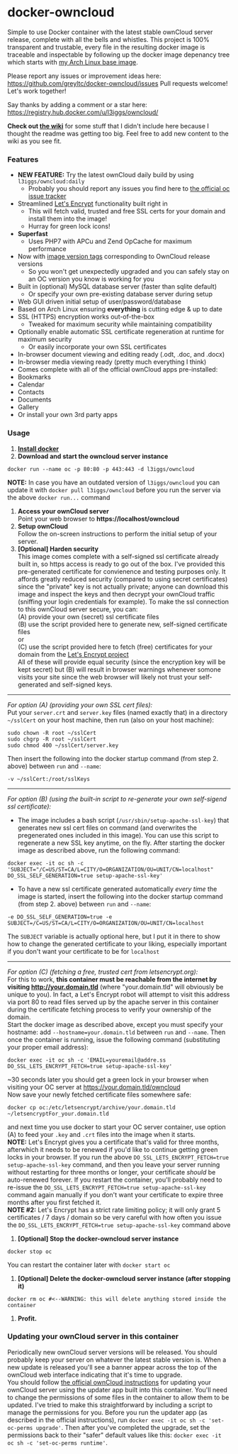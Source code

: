 docker-owncloud
===============
Simple to use Docker container with the latest stable ownCloud server release, complete with all the bells and whistles. This project is 100% transparent and trustable, every file in the resulting docker image is traceable and inspectable by following up the docker image depenancy tree which starts with [my Arch Linux base image](https://github.com/greyltc/docker-archlinux).

Please report any issues or improvement ideas here:  
https://github.com/greyltc/docker-owncloud/issues
Pull requests welcome! Let's work together!

Say thanks by adding a comment or a star here:  
https://registry.hub.docker.com/u/l3iggs/owncloud/

__Check out [the wiki](https://github.com/greyltc/docker-owncloud/wiki)__ for some stuff that I didn't include here because I thought the readme was getting too big. Feel free to add new content to the wiki as you see fit.

### Features
- __NEW FEATURE:__ Try the latest ownCloud daily build by using `l3iggs/owncloud:daily`
  - Probably you should report any issues you find here to [the official oc issue tracker](https://doc.owncloud.org/server/9.1/developer_manual//bugtracker/)
- Streamlined [Let's Encrypt](https://letsencrypt.org/) functionality built right in
  - This will fetch valid, trusted and free SSL certs for your domain and install them into the image!
  - Hurray for green lock icons!
- __Superfast__
  - Uses PHP7 with APCu and Zend OpCache for maximum performance
- Now with [image version tags](https://hub.docker.com/r/l3iggs/owncloud/tags/) corresponding to OwnCloud release versions
  - So you won't get unexpectedly upgraded and you can safely stay on an OC version you know is working for you
- Built in (optional) MySQL database server (faster than sqlite default)
  - Or specify your own pre-existing database server during setup
- Web GUI driven initial setup of user/password/database
- Based on Arch Linux ensuring __everything__ is cutting edge & up to date
- SSL (HTTPS) encryption works out-of-the-box
  - Tweaked for maximum security while maintaining compatibility
- Optionally enable automatic SSL certificate regeneration at runtime for maximum security
  - Or easily incorporate your own SSL certificates
- In-browser document viewing and editing ready (.odt, .doc, and .docx)
- In-browser media viewing ready (pretty much everything I think)
- Comes complete with all of the official ownCloud apps pre-installed:
 - Bookmarks
 - Calendar
 - Contacts
 - Documents
 - Gallery
- Or install your own 3rd party apps

### Usage

1. [**Install docker**](https://docs.docker.com/installation/)
1. **Download and start the owncloud server instance**  

  ```
docker run --name oc -p 80:80 -p 443:443 -d l3iggs/owncloud
```
  __NOTE:__ In case you have an outdated version of `l3iggs/owncloud` you can update it with `docker pull l3iggs/owncloud` before you run the server via the above `docker run...` command
1. **Access your ownCloud server**  
Point your web browser to __https://localhost/owncloud__
1. **Setup ownCloud**  
Follow the on-screen instructions to perform the initial setup of your server.
1. **[Optional] Harden security**  
This image comes complete with a self-signed ssl certificate already built in, so https access is ready to go out of the box. I've provided this pre-generated certificate for convienence and testing purposes only. It affords greatly reduced security (compared to using secret certificates) since the "private" key is not actually private; anyone can download this image and inspect the keys and then decrypt your ownCloud traffic (sniffing your login credentials for example). To make the ssl connection to this ownCloud server secure, you can:  
(A) provide your own (secret) ssl certificate files  
(B) use the script provided here to generate new, self-signed certificate files  
or  
(C) use the script provided here to fetch (free) certificates for your domain from the [Let's Encrypt project](https://letsencrypt.org/)  
All of these will provide equal security (since the encryption key will be kept secret) but (B) will result in browser warnings whenever somone visits your site since the web browser will likely not trust your self-generated and self-signed keys.

  ---
_For option (A) (providing your own SSL cert files):_  
  Put your `server.crt` and `server.key` files (named exactly that) in a directory `~/sslCert` on your host machine, then run (also on your host machine):   

  ```
sudo chown -R root ~/sslCert
sudo chgrp -R root ~/sslCert  
sudo chmod 400 ~/sslCert/server.key
```  
 Then insert the following into the docker startup command (from step 2. above) between `run` and `--name`:  

  ```
-v ~/sslCert:/root/sslKeys
```  

  ---
_For option (B) (using the built-in script to re-generate your own self-sigend ssl certificate):_  
  - The image includes a bash script (`/usr/sbin/setup-apache-ssl-key`) that generates new ssl cert files on command (and overwrites the pregenerated ones included in this image). You can use this script to regenerate a new SSL key anytime, on the fly. After starting the docker image as described above, run the following command:  
  ```
docker exec -it oc sh -c 'SUBJECT="/C=US/ST=CA/L=CITY/O=ORGANIZATION/OU=UNIT/CN=localhost" DO_SSL_SELF_GENERATION=true setup-apache-ssl-key'  
```
  - To have a new ssl certificate generated automatically _every time_ the image is started, insert the following into the docker startup command (from step 2. above) between `run` and `--name`:  
  ```
-e DO_SSL_SELF_GENERATION=true -e SUBJECT=/C=US/ST=CA/L=CITY/O=ORGANIZATION/OU=UNIT/CN=localhost
```
  The `SUBJECT` variable is actually optional here, but I put it in there to show how to change the generated certificate to your liking, especially important if you don't want your certificate to be for `localhost`  

  ---
_For option (C) (fetching a free, trusted cert from letsencrypt.org):_  
  For this to work, __this container must be reachable from the internet by visiting http://your.domain.tld__ (where "your.domain.tld" will obviously be unique to you). In fact, a Let's Encrypt robot will attempt to visit this address via port 80 to read files served up by the apache server in this container during the certificate fetching process to verify your ownership of the domain.  
  Start the docker image as described above, except you must specify your hostname: add `--hostname=your.domain.tld` between `run` and `--name`. Then once the container is running, issue the following command (substituting your proper email address):  
  ```
docker exec -it oc sh -c 'EMAIL=youremail@addre.ss DO_SSL_LETS_ENCRYPT_FETCH=true setup-apache-ssl-key'  
```
  ~30 seconds later you should get a green lock in your browser when visiting your OC server at https://your.domain.tld/owncloud  
  Now save your newly fetched certificate files somewhere safe:
  ```
docker cp oc:/etc/letsencrypt/archive/your.domain.tld ~/letsencryptFor_your.domain.tld
```
  and next time you use docker to start your OC server container, use option (A) to feed your `.key` and `.crt` files into the image when it starts.  
  __NOTE:__ Let's Encrypt gives you a certificate that's valid for three months, afterwhich it needs to be renewed if you'd like to continue getting green locks in your browser. If you run the above `DO_SSL_LETS_ENCRYPT_FETCH=true setup-apache-ssl-key` command, and then you leave your server running without restarting for three months or longer, your certificate *should* be auto-renewed forever. If you restart the container, you'll probably need to re-issue the `DO_SSL_LETS_ENCRYPT_FETCH=true setup-apache-ssl-key` command again manually if you don't want your certificate to expire three months after you first fetched it.  
  __NOTE #2:__ Let's Encrypt has a strict rate limiting policy; it will only grant 5 certificates / 7 days / domain so be very careful with how often you issue the `DO_SSL_LETS_ENCRYPT_FETCH=true setup-apache-ssl-key` command above

1. **[Optional] Stop the docker-owncloud server instance**

  ```
docker stop oc
```
You can restart the container later with `docker start oc`
1. **[Optional] Delete the docker-owncloud server instance (after stopping it)**  

  ```
docker rm oc #<--WARNING: this will delete anything stored inside the container
```
1. **Profit.**

### Updating your ownCloud server in this container
Periodically new ownCloud server versions will be released. You should probably keep your server on whatever the latest stable version is. When a new update is released you'll see a banner appear across the top of the ownCloud web interface indicating that it's time to upgrade.  
You should follow [the official ownCloud instructions](https://doc.owncloud.org/server/9.0/admin_manual/maintenance/update.html) for updating your ownCloud server using the updater app built into this container. You'll need to change the permissions of some files in the container to allow them to be updated. I've tried to make this straightforward by including a script to manage the permissions for you. Before you run the updater app (as described in the official instructions), run `docker exec -it oc sh -c 'set-oc-perms upgrade'`. Then after you've completed the upgrade, set the permissions back to their "safer" default values like this: `docker exec -it oc sh -c 'set-oc-perms runtime'`.
